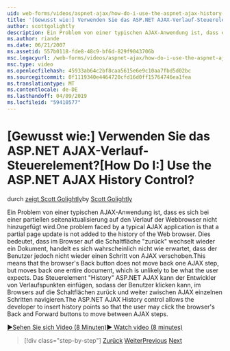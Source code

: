 ```yaml
---
uid: web-forms/videos/aspnet-ajax/how-do-i-use-the-aspnet-ajax-history-control
title: '[Gewusst wie:] Verwenden Sie das ASP.NET AJAX-Verlauf-Steuerelement? | Microsoft-Dokumentation'
author: scottgolightly
description: Ein Problem von einer typischen AJAX-Anwendung ist, dass es sich bei einer partiellen seitenaktualisierung auf den Verlauf der Webbrowser nicht hinzugefügt wird. Dies bedeutet, dass im Browser auf die-b...
ms.author: riande
ms.date: 06/21/2007
ms.assetid: 557b0118-fde8-48c9-bf6d-829f9043706b
msc.legacyurl: /web-forms/videos/aspnet-ajax/how-do-i-use-the-aspnet-ajax-history-control
msc.type: video
ms.openlocfilehash: 45933ab64c2bf8caa5615e6e9c10aa7fbd5d02bc
ms.sourcegitcommit: 0f1119340e4464720cfd16d0ff15764746ea1fea
ms.translationtype: MT
ms.contentlocale: de-DE
ms.lasthandoff: 04/09/2019
ms.locfileid: "59410577"
---
```

# <a name="how-do-i-use-the-aspnet-ajax-history-control"></a><span data-ttu-id="9cc24-105">[Gewusst wie:] Verwenden Sie das ASP.NET AJAX-Verlauf-Steuerelement?</span><span class="sxs-lookup"><span data-stu-id="9cc24-105">[How Do I:] Use the ASP.NET AJAX History Control?</span></span>

<span data-ttu-id="9cc24-106">durch [zeigt Scott Golightly](https://github.com/scottgolightly)</span><span class="sxs-lookup"><span data-stu-id="9cc24-106">by [Scott Golightly](https://github.com/scottgolightly)</span></span>

<span data-ttu-id="9cc24-107">Ein Problem von einer typischen AJAX-Anwendung ist, dass es sich bei einer partiellen seitenaktualisierung auf den Verlauf der Webbrowser nicht hinzugefügt wird.</span><span class="sxs-lookup"><span data-stu-id="9cc24-107">One problem faced by a typical AJAX application is that a partial page update is not added to the history of the Web browser.</span></span> <span data-ttu-id="9cc24-108">Dies bedeutet, dass im Browser auf die Schaltfläche "zurück" wechselt wieder ein Dokument, handelt es sich wahrscheinlich nicht wie erwartet, dass der Benutzer jedoch nicht wieder einen Schritt von AJAX verschoben.</span><span class="sxs-lookup"><span data-stu-id="9cc24-108">This means that the browser's Back button does not move back one AJAX step, but moves back one entire document, which is unlikely to be what the user expects.</span></span> <span data-ttu-id="9cc24-109">Das Steuerelement "History" ASP.NET AJAX kann der Entwickler von Verlaufspunkten einfügen, sodass der Benutzer klicken kann, im Browsers auf die Schaltflächen zurück und weiter zwischen AJAX einzelnen Schritten navigieren.</span><span class="sxs-lookup"><span data-stu-id="9cc24-109">The ASP.NET AJAX History control allows the developer to insert history points so that the user may click the browser's Back and Forward buttons to move between AJAX steps.</span></span>

[<span data-ttu-id="9cc24-110">&#9654;Sehen Sie sich Video (8 Minuten)</span><span class="sxs-lookup"><span data-stu-id="9cc24-110">&#9654; Watch video (8 minutes)</span></span>](https://channel9.msdn.com/Blogs/ASP-NET-Site-Videos/how-do-i-use-the-aspnet-ajax-history-control)

> [!div class="step-by-step"]
> <span data-ttu-id="9cc24-111">[Zurück](how-do-i-use-the-aspnet-ajax-updateprogress-control.md)
> [Weiter](how-do-i-implement-the-ajax-after-processing-pattern.md)</span><span class="sxs-lookup"><span data-stu-id="9cc24-111">[Previous](how-do-i-use-the-aspnet-ajax-updateprogress-control.md)
[Next](how-do-i-implement-the-ajax-after-processing-pattern.md)</span></span>

